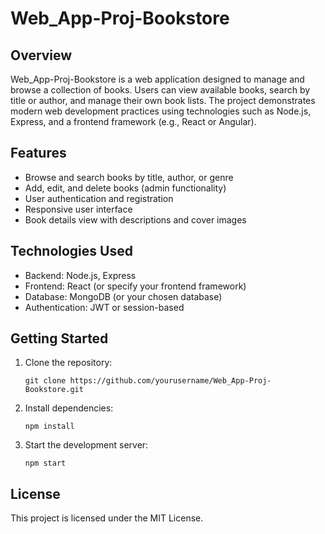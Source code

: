 # Web_App-Proj-Bookstore

## Overview

Web_App-Proj-Bookstore is a web application designed to manage and browse a collection of books. Users can view available books, search by title or author, and manage their own book lists. The project demonstrates modern web development practices using technologies such as Node.js, Express, and a frontend framework (e.g., React or Angular).

## Features

- Browse and search books by title, author, or genre
- Add, edit, and delete books (admin functionality)
- User authentication and registration
- Responsive user interface
- Book details view with descriptions and cover images

## Technologies Used

- Backend: Node.js, Express
- Frontend: React (or specify your frontend framework)
- Database: MongoDB (or your chosen database)
- Authentication: JWT or session-based

## Getting Started

1. Clone the repository:
   ```
   git clone https://github.com/yourusername/Web_App-Proj-Bookstore.git
   ```
2. Install dependencies:
   ```
   npm install
   ```
3. Start the development server:
   ```
   npm start
   ```

## License

This project is licensed under the MIT License.

